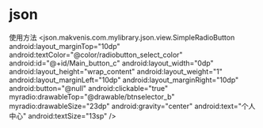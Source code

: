 # json
使用方法
        <json.makvenis.com.mylibrary.json.view.SimpleRadioButton
            android:layout_marginTop="10dp"
            android:textColor="@color/radiobutton_select_color"
            android:id="@+id/Main_button_c"
            android:layout_width="0dp"
            android:layout_height="wrap_content"
            android:layout_weight="1"
            android:layout_marginLeft="10dp"
            android:layout_marginRight="10dp"
            android:button="@null"
            android:clickable="true"
            myradio:drawableTop="@drawable/btnselector_b"
            myradio:drawableSize="23dp"
            android:gravity="center"
            android:text="个人中心"
            android:textSize="13sp"
            />
